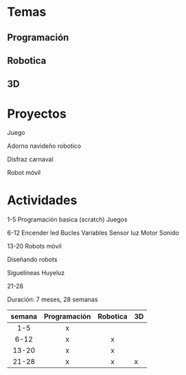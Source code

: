 # Temas

## Programación
## Robotica
## 3D



# Proyectos

Juego

Adorno navideño robotico

Disfraz carnaval

Robot móvil

# Actividades

1-5 
Programación basica (scratch)
Juegos

6-12
Encender led
Bucles
Variables
Sensor luz
Motor
Sonido

13-20
Robots móvil

Diseñando robots

Siguelíneas
Huyeluz

21-28 


Duración: 7 meses, 28 semanas

|semana	|Programación|Robotica|3D|
|:---:|:---:|:---:|---|
| 1-5 | x |||
| 6-12 | x |x||
| 13-20 | x |x||
| 21-28 | x |x|x|

